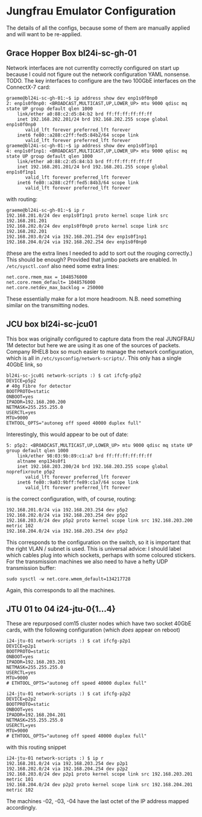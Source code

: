 # Jungfrau Emulator Configuration

The details of all the configs, because some of them are manually applied and will want to be re-applied.

## Grace Hopper Box bl24i-sc-gh-01

Network interfaces are not currentlty correctly configured on start up because I could not figure out the network configuration YAML nonsense. TODO. The key interfaces to configure are the two 100GbE interfaces on the ConnectX-7 card:

```console
graeme@bl24i-sc-gh-01:~$ ip address show dev enp1s0f0np0 
2: enp1s0f0np0: <BROADCAST,MULTICAST,UP,LOWER_UP> mtu 9000 qdisc mq state UP group default qlen 1000
    link/ether a0:88:c2:d5:84:b2 brd ff:ff:ff:ff:ff:ff
    inet 192.168.202.201/24 brd 192.168.202.255 scope global enp1s0f0np0
       valid_lft forever preferred_lft forever
    inet6 fe80::a288:c2ff:fed5:84b2/64 scope link 
       valid_lft forever preferred_lft forever
graeme@bl24i-sc-gh-01:~$ ip address show dev enp1s0f1np1
4: enp1s0f1np1: <BROADCAST,MULTICAST,UP,LOWER_UP> mtu 9000 qdisc mq state UP group default qlen 1000
    link/ether a0:88:c2:d5:84:b3 brd ff:ff:ff:ff:ff:ff
    inet 192.168.201.201/24 brd 192.168.201.255 scope global enp1s0f1np1
       valid_lft forever preferred_lft forever
    inet6 fe80::a288:c2ff:fed5:84b3/64 scope link 
       valid_lft forever preferred_lft forever
```

with routing:

```console
graeme@bl24i-sc-gh-01:~$ ip r
192.168.201.0/24 dev enp1s0f1np1 proto kernel scope link src 192.168.201.201 
192.168.202.0/24 dev enp1s0f0np0 proto kernel scope link src 192.168.202.201 
192.168.203.0/24 via 192.168.201.254 dev enp1s0f1np1 
192.168.204.0/24 via 192.168.202.254 dev enp1s0f0np0 
```

(these are the extra lines I needed to add to sort out the rouging correctly.) This should be enough? Provided that jumbo packets are enabled. In `/etc/sysctl.conf` also need some extra lines:

```console
net.core.rmem_max = 1048576000
net.core.rmem_default= 1048576000
net.core.netdev_max_backlog = 250000
```

These essentially make for a lot more headroom. N.B. need something similar on the transmitting nodes.

## JCU box bl24i-sc-jcu01

This box was originally configured to capture data from the real JUNGFRAU 1M detector but here we are using it as one of the sources of packets. Company RHEL8 box so much easier to manage the network configuration, which is all in `/etc/sysconfig/network-scripts/`. This only has a single 40GbE link, so

```console
bl24i-sc-jcu01 network-scripts :) $ cat ifcfg-p5p2
DEVICE=p5p2
# 40g Fibre for detector
BOOTPROTO=static
ONBOOT=yes
IPADDR=192.168.200.200
NETMASK=255.255.255.0
USERCTL=yes
MTU=9000
ETHTOOL_OPTS="autoneg off speed 40000 duplex full"
```

Interestingly, this would appear to be out of date:

```console
5: p5p2: <BROADCAST,MULTICAST,UP,LOWER_UP> mtu 9000 qdisc mq state UP group default qlen 1000
    link/ether 98:03:9b:89:c1:a7 brd ff:ff:ff:ff:ff:ff
    altname enp134s0f1
    inet 192.168.203.200/24 brd 192.168.203.255 scope global noprefixroute p5p2
       valid_lft forever preferred_lft forever
    inet6 fe80::9a03:9bff:fe89:c1a7/64 scope link 
       valid_lft forever preferred_lft forever
```

is the correct configuration, with, of course, routing:

```console
192.168.201.0/24 via 192.168.203.254 dev p5p2 
192.168.202.0/24 via 192.168.203.254 dev p5p2 
192.168.203.0/24 dev p5p2 proto kernel scope link src 192.168.203.200 metric 102 
192.168.204.0/24 via 192.168.203.254 dev p5p2 
```

This corresponds to the configuration on the switch, so it is important that the right VLAN / subnet is used. This is universal advice: I should label which cables plug into which sockets, perhaps with some coloured stickers. For the transmission machines we also need to have a hefty UDP transmission buffer:

```console
sudo sysctl -w net.core.wmem_default=134217728
```

Again, this corresponds to all the machines.

## JTU 01 to 04 i24-jtu-0{1...4}

These are repurposed com15 cluster nodes which have two socket 40GbE cards, with the following configuration (which _does_ appear on reboot)

```console
i24-jtu-01 network-scripts :) $ cat ifcfg-p2p1
DEVICE=p2p1
BOOTPROTO=static
ONBOOT=yes
IPADDR=192.168.203.201
NETMASK=255.255.255.0
USERCTL=yes
MTU=9000
# ETHTOOL_OPTS="autoneg off speed 40000 duplex full"
```

```console
i24-jtu-01 network-scripts :) $ cat ifcfg-p2p2
DEVICE=p2p2
BOOTPROTO=static
ONBOOT=yes
IPADDR=192.168.204.201
NETMASK=255.255.255.0
USERCTL=yes
MTU=9000
# ETHTOOL_OPTS="autoneg off speed 40000 duplex full"
```

with this routing snippet

```console
i24-jtu-01 network-scripts :) $ ip r
192.168.201.0/24 via 192.168.203.254 dev p2p1 
192.168.202.0/24 via 192.168.204.254 dev p2p2 
192.168.203.0/24 dev p2p1 proto kernel scope link src 192.168.203.201 metric 101 
192.168.204.0/24 dev p2p2 proto kernel scope link src 192.168.204.201 metric 102 
```

The machines -02, -03, -04 have the last octet of the IP address mapped accordingly.
